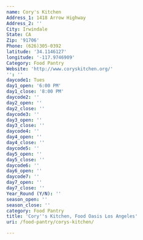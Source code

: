 ```yaml
---
name: Cory's Kitchen
Address_1: 1418 Arrow Highway
Address_2: ''
City: Irwindale
State: CA
Zip: '91706'
Phone: (626)305-0392
latitude: '34.1146127'
longitude: '-117.9746909'
Category: Food Pantry
Website: 'http://www.coryskitchen.org/'
'': ''
daycode1: Tues
day1_open: '6:00 PM'
day1_close: '8:00 PM'
daycode2: ''
day2_open: ''
day2_close: ''
daycode3: ''
day3_open: ''
day3_close: ''
daycode4: ''
day4_open: ''
day4_close: ''
daycode5: ''
day5_open: ''
day5_close: ''
daycode6: ''
day6_open: ''
daycode7: ''
day7_open: ''
day7_close: ''
Year_Round (Y/N): ''
season_open: ''
season_close: ''
category: Food Pantry
title: 'Cory''s Kitchen, Food Oasis Los Angeles'
uri: /food-pantry/corys-kitchen/

---
```

